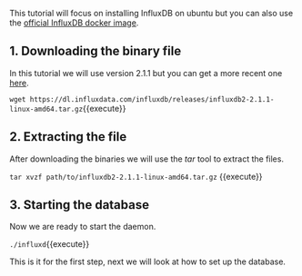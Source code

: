 

This tutorial will focus on installing InfluxDB on ubuntu but you can also use the [official InfluxDB docker image](https://hub.docker.com/_/influxdb/).

## 1. Downloading the binary file

In this tutorial we will use version 2.1.1 but you can get a more recent one [here](https://docs.influxdata.com/influxdb/latest/).


`wget https://dl.influxdata.com/influxdb/releases/influxdb2-2.1.1-linux-amd64.tar.gz`{{execute}}

## 2. Extracting the file
 
After downloading the binaries we will use the _tar_ tool to extract the files.

`tar xvzf path/to/influxdb2-2.1.1-linux-amd64.tar.gz` {{execute}}

## 3. Starting the database

Now we are ready to start the daemon.

`./influxd`{{execute}}

This is it for the first step, next we will look at how to set up the database.
